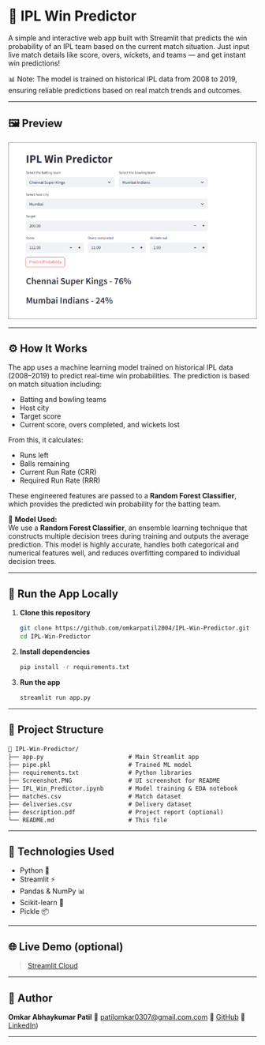 # 🏏 IPL Win Predictor

A simple and interactive web app built with Streamlit that predicts the win probability of an IPL team based on the current match situation. Just input live match details like score, overs, wickets, and teams — and get instant win predictions!

📊 Note: The model is trained on historical IPL data from 2008 to 2019, ensuring reliable predictions based on real match trends and outcomes.

---

## 🖼️ Preview

![IPL Win Predictor Screenshot](Screenshot.PNG)

---

## ⚙️ How It Works

The app uses a machine learning model trained on historical IPL data (2008–2019) to predict real-time win probabilities. The prediction is based on match situation including:

- Batting and bowling teams
- Host city
- Target score
- Current score, overs completed, and wickets lost

From this, it calculates:
- Runs left
- Balls remaining
- Current Run Rate (CRR)
- Required Run Rate (RRR)

These engineered features are passed to a **Random Forest Classifier**, which provides the predicted win probability for the batting team.

🧠 **Model Used:**  
We use a **Random Forest Classifier**, an ensemble learning technique that constructs multiple decision trees during training and outputs the average prediction. This model is highly accurate, handles both categorical and numerical features well, and reduces overfitting compared to individual decision trees.

---

## 🚀 Run the App Locally

1. **Clone this repository**
   ```bash
   git clone https://github.com/omkarpatil2004/IPL-Win-Predictor.git
   cd IPL-Win-Predictor

2. **Install dependencies**

   ```bash
   pip install -r requirements.txt
   ```

3. **Run the app**

   ```bash
   streamlit run app.py
   ```

---

## 📁 Project Structure

```
📁 IPL-Win-Predictor/
├── app.py                        # Main Streamlit app
├── pipe.pkl                      # Trained ML model
├── requirements.txt              # Python libraries
├── Screenshot.PNG                # UI screenshot for README
├── IPL_Win_Predictor.ipynb       # Model training & EDA notebook
├── matches.csv                   # Match dataset
├── deliveries.csv                # Delivery dataset
├── description.pdf               # Project report (optional)
└── README.md                     # This file
```

---

## 🧠 Technologies Used

* Python 🐍
* Streamlit ⚡
* Pandas & NumPy 📊
* Scikit-learn 🤖
* Pickle 📦

---

## 🌐 Live Demo (optional)

>  [Streamlit Cloud](https://ipl-win-predictor-omkarpatil2004.streamlit.app)

---

## 👤 Author

**Omkar Abhaykumar Patil**
📧 [patilomkar0307@gmail.com.com](mailto:patilomkar0307@gmail.com)
🔗 [GitHub](https://github.com/omkarpatil2004)
🔗 [LinkedIn](https://www.linkedin.com/in/omkar-patil-6a2275263?utm_source=share&utm_campaign=share_via&utm_content=profile&utm_medium=android_app))

---
